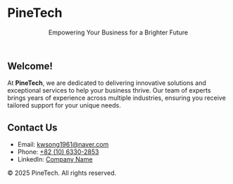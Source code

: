# PineTech

</head>
<body>
    <header>
        <p>Empowering Your Business for a Brighter Future</p>
    </header>
    <main>
        <section>
            <h2>Welcome!</h2>
            <p>
                At <strong>PineTech</strong>, we are dedicated to delivering innovative solutions and exceptional services to help your business thrive. 
                Our team of experts brings years of experience across multiple industries, ensuring you receive tailored support for your unique needs.
            </p>
        </section>
        <section class="contact">
            <h2>Contact Us</h2>
            <ul class="contact-list">
                <li>Email: <a href="mailto:kwsong1961@naver.com">kwsong1961@naver.com</a></li>
                <li>Phone: <a href="tel:(02) 2686-2853">+82 (10) 6330-2853</a></li>
                <li>LinkedIn: <a href="https://linkedin.com/company/companyname" target="_blank">Company Name</a></li>
            </ul>
        </section>
    </main>
    <footer>
        &copy; 2025 PineTech. All rights reserved.
    </footer>
</body>
</html>
